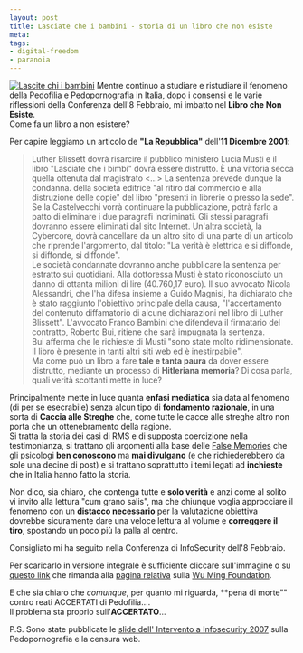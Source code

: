 ```yaml
--- 
layout: post
title: Lasciate che i bambini - storia di un libro che non esiste
meta: 
tags: 
- digital-freedom
- paranoia
---
```

[![Lascite chi i bambini](http://fast.mgpf.it/20070201_lasciate.jpg)](http://www.wumingfoundation.com/backpages.zip)
Mentre continuo a studiare e ristudiare il fenomeno della Pedofilia e Pedopornografia in Italia, dopo i consensi e le varie riflessioni della Conferenza dell'8 Febbraio, mi imbatto nel **Libro che Non Esiste**.  
Come fa un libro a non esistere?  
  
Per capire leggiamo un articolo de **"La Repubblica"** dell'**11 Dicembre 2001**:
> Luther Blissett dovrà risarcire il pubblico ministero Lucia Musti e il libro "Lasciate che i bimbi" dovrà essere distrutto. È una vittoria secca quella ottenuta dal magistrato <...> 
> La sentenza prevede dunque la condanna. della società editrice "al ritiro dal commercio e alla distruzione delle copie" del libro "presenti in librerie o presso la sede". Se la Castelvecchi vorrà continuare la pubblicazione, potrà farlo a patto di eliminare i due paragrafi incriminati. Gli stessi paragrafi dovranno essere eliminati dal sito Internet. Un'altra società, la Cybercore, dovrà cancellare da un altro sito di una parte di un articolo che riprende l'argomento, dal titolo: "La verità è elettrica e si diffonde, si diffonde, si diffonde".  
> Le società condannate dovranno anche pubblicare la sentenza per estratto sui quotidiani. Alla dottoressa Musti è stato riconosciuto un danno di ottanta milioni di lire (40.760,17 euro). Il suo avvocato Nicola Alessandri, che l'ha difesa insieme a Guido Magnisi, ha dichiarato che è stato raggiunto l'obiettivo principale della causa, "l'accertamento del contenuto diffamatorio di alcune dichiarazioni nel libro di Luther Blissett". L'avvocato Franco Bambini che difendeva il firmatario del contratto, Roberto Bui, ritiene che sarà impugnata la sentenza.  
> Bui afferma che le richieste di Musti "sono state molto ridimensionate. Il libro è presente in tanti altri siti web ed è inestirpabile".  
Ma come può un libro a fare **tale e tanta paura** da dover essere distrutto, mediante un processo di **Hitleriana memoria**? Di cosa parla, quali verità scottanti mette in luce?  
  
Principalmente mette in luce quanta **enfasi mediatica** sia data al fenomeno (di per se esecrabile) senza alcun tipo di **fondamento razionale**, in una sorta di **Caccia alle Streghe** che, come tutte le cacce alle streghe altro non porta che un ottenebramento della ragione.  
Si tratta la storia dei casi di RMS e di supposta coercizione nella testimonianza, si trattano gli argomenti alla base delle [False Memories](http://en.wikipedia.org/wiki/False_memories#Sexual_abuse) che gli psicologi **ben conoscono** ma **mai divulgano** (e che richiederebbero da sole una decine di post) e si trattano soprattutto i temi legati ad **inchieste** che in Italia hanno fatto la storia.  
  
Non dico, sia chiaro, che contenga tutte e **solo verità** e anzi come al solito vi invito alla lettura "cum grano salis", ma che chiunque voglia approcciare il fenomeno con un **distacco necessario** per la valutazione obiettiva dovrebbe sicuramente dare una veloce lettura al volume e **correggere il tiro**, spostando un poco più la palla al centro.  
  
Consigliato mi ha seguito nella Conferenza di InfoSecurity dell'8 Febbraio.  
  
Per scaricarlo in versione integrale è sufficiente cliccare sull'immagine o su [questo link](http://www.wumingfoundation.com/backpages.zip) che rimanda alla [pagina relativa](http://www.wumingfoundation.com/italiano/Giap/lasciate.htm) sulla [Wu Ming Foundation](http://www.wumingfoundation.com/italiano/presentazione.htm).  
  
E che sia chiaro che _comunque_, per quanto mi riguarda, **pena di morte"" contro reati ACCERTATI di Pedofilia....    
Il problema sta proprio sull'**ACCERTATO**...  
  
P.S. Sono state pubblicate le [slide dell' Intervento a Infosecurity 2007](http://www.lastknight.com/infosecurity2007) sulla Pedopornografia e la censura web. 
